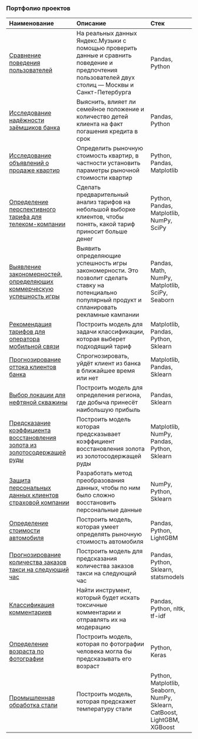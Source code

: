 ### Портфолио проектов
|Наименование| Описание| Стек|
|:-|:--|:---|
|[Сравнение поведения пользователей](https://github.com/mlmifinik/Yandex_practicum/tree/main/User%20behavior%20research)|На реальных данных Яндекс.Музыки c помощью  проверить данные и сравнить поведение и предпочтения пользователей двух столиц — Москвы и Санкт-Петербурга|Pandas, Python|
|[Исследование надёжности заёмщиков банка](https://github.com/mlmifinik/Yandex_practicum/tree/main/Reliability%20research)|Выяснить, влияет ли семейное положение и количество детей клиента на факт погашения кредита в срок|Pandas, Python|
|[Исследование объявлений о продаже квартир](https://github.com/mlmifinik/Yandex_practicum/tree/main/Realty%20research)|Определить рыночную стоимость квартир, в частности установить параметры рыночной стоимости квартир|Python, Pandas, Matplotlib|
|[Определение перспективного тарифа для телеком-компании](https://github.com/mlmifinik/Yandex_practicum/tree/main/Tariff%20definition)|Сделать предварительный анализ тарифов на небольшой выборке клиентов, чтобы понять, какой тариф приносит больше денег|Python, Pandas, Matplotlib, NumPy, SciPy|
|[Выявление закономерностей, определяющих коммерческую успешность игры](https://github.com/mlmifinik/Yandex_practicum/tree/main/Research%20patterns)|Выявить определяющие успешность игры закономерности. Это позволит сделать ставку на потенциально популярный продукт и спланировать рекламные кампании|Pandas, Math, NumPy, Matplotlib, SciPy, Seaborn|
|[Рекомендация тарифов для оператора мобильной связи](https://github.com/mlmifinik/Yandex_practicum/tree/main/Recommendation%20of%20tariffs)|Построить модель для задачи классификации, которая выберет подходящий тариф|Matplotlib, Pandas, Python, Sklearn|
|[Прогнозирование оттока клиентов банка](https://github.com/mlmifinik/Yandex_practicum/tree/main/Forecasting%20customer%20churn)|Спрогнозировать, уйдёт клиент из банка в ближайшее время или нет|Matplotlib, Pandas, Sklearn|
|[Выбор локации для нефтяной скважины](https://github.com/mlmifinik/Yandex_practicum/tree/main/Location%20selection)|Построить модель для определения региона, где добыча принесёт наибольшую прибыль|Pandas, Sklearn|
|[Предсказание коэффициента восстановления золота из золотосодержащей руды](https://github.com/mlmifinik/Yandex_practicum/tree/main/Prediction%20of%20the%20coefficient)|Построить модель которая предсказывает коэффициент восстановления золота из золотосодержащей руды|Matplotlib, NumPy, Pandas, Python, Sklearn|
|[Защита персональных данных клиентов страховой компании](https://github.com/mlmifinik/Yandex_practicum/tree/main/Data%20protection)|Разработать метод преобразования данных, чтобы по ним было сложно восстановить персональные данные|NumPy, Python, Sklearn|
|[Определение стоимости автомобиля](https://github.com/mlmifinik/Yandex_practicum/tree/main/Determining%20the%20cost)|Построить модель, которая умеет определять рыночную стоимость автомобиля|Pandas, Python, LightGBM|
|[Прогнозирование количества заказов такси на следующий час](https://github.com/mlmifinik/Yandex_practicum/tree/main/Forecasting%20orders)|Построить модель для предсказания количества заказов такси на следующий час|Pandas, Python, Sklearn, statsmodels|
|[Классификация комментариев](https://github.com/mlmifinik/Yandex_practicum/tree/main/Classification%20of%20comments)|Найти инструмент, который будет искать токсичные комментарии и отправлять их на модерацию|Pandas, Python, nltk, tf-idf|
|[Определение возраста по фотографии](https://github.com/mlmifinik/Yandex_practicum/tree/main/Age%20determination)|Построить модель, которая по фотографии человека могла бы предсказывать его возраст|Python, Keras|
|[Промышленная обработка стали](https://github.com/mlmifinik/Yandex_practicum/tree/main/Temperature%20prediction)|Построить модель, которая предскажет температуру стали|Python, Matplotlib, Seaborn, NumPy, Sklearn, CatBoost, LightGBM, XGBoost|
